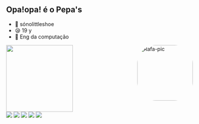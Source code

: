 ## Opa!opa! é o Pepa's
-  👞 sónolittleshoe
-  😪 19 y 
-  🦎 Eng da computação
<a href="https://github.com/Mordidooo">
<img height="180em" src="https://github-readme-stats.vercel.app/api?username=Mordidooo&show_icons=true&theme=onedark&include_all_commits=true&count_private=true"/>
<img align="right" alt="Rafa-pic" height="150" style="border-radius:50px;" src="https://i.pinimg.com/564x/14/fb/3c/14fb3c5bea1d2dcf6f4f4e8c1bfd042a.jpg">

<div>

 
 <div>
 <a href= "https://www.instagram.com/ppeps.jpg/" target="_blank"><img src="https://img.shields.io/badge/Instagram-E4405F?style=for-the-badge&logo=instagram&logoColor=white"="_blank"></a>
  <a href= "https://twitter.com/mordidooo" target="_blank"><img src="https://img.shields.io/badge/Twitter-1DA1F2?style=for-the-badge&logo=twitter&logoColor=white"="_blank"></a>
  <a href= "https://discord.gg/wrGBVwvqj7" target="_blank"><img src="https://img.shields.io/badge/Discord-7289DA?style=for-the-badge&logo=discord&logoColor=white"="_blank"></a>
 <a href= "mailto:pedromoreira01092004lemos@gmail.com" target="_blank"><img src="https://img.shields.io/badge/Gmail-D14836?style=for-the-badge&logo=gmail&logoColor=white"="_blank"></a>
 <a href= "https://br.pinterest.com/Mordidooo/" target="_blank"><img src="https://img.shields.io/badge/Pinterest-%23E60023.svg?&style=for-the-badge&logo=Pinterest&logoColor=white"="_blank"></a>
 
 <div>
 
 
